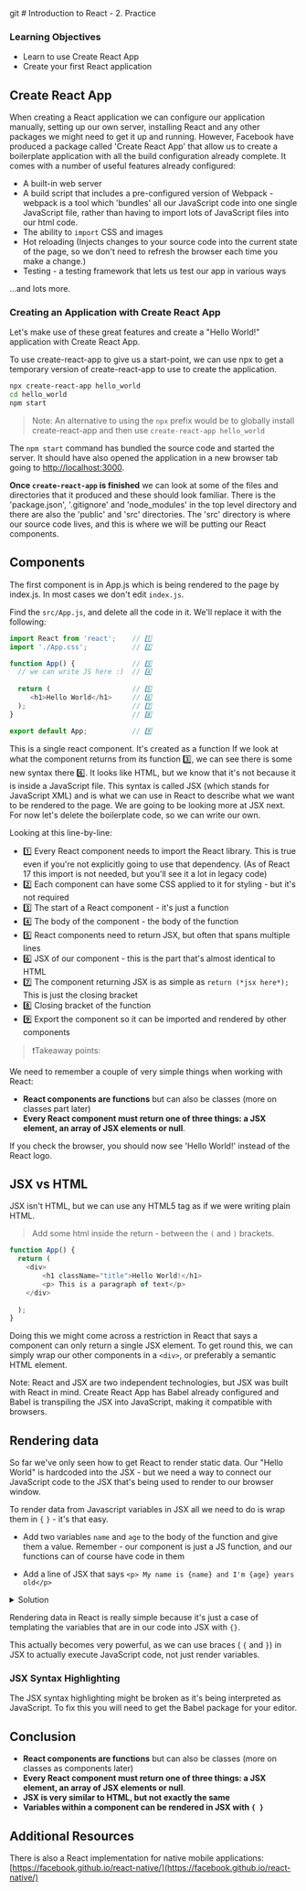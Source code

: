 git # Introduction to React - 2. Practice

### Learning Objectives

- Learn to use Create React App
- Create your first React application

## Create React App

When creating a React application we can configure our application manually, setting up our own server, installing React and any other packages we might need to get it up and running. However, Facebook have produced a package called 'Create React App' that allow us to create a boilerplate application with all the build configuration already complete. It comes with a number of useful features already configured:

- A built-in web server
- A build script that includes a pre-configured version of Webpack - webpack is a tool which 'bundles' all our JavaScript code into one single JavaScript file, rather than having to import lots of JavaScript files into our html code.
- The ability to `import` CSS and images
- Hot reloading (Injects changes to your source code into the current state of the page, so we don't need to refresh the browser each time you make a change.)
- Testing - a testing framework that lets us test our app in various ways

...and lots more.

### Creating an Application with Create React App

Let's make use of these great features and create a "Hello World!" application with Create React App.

To use create-react-app to give us a start-point, we can use npx to get a temporary version of create-react-app to use to create the application.

```sh
npx create-react-app hello_world
cd hello_world
npm start
```

> Note: An alternative to using the `npx` prefix would be to globally install create-react-app and then use `create-react-app hello_world`

The `npm start` command has bundled the source code and started the server. It should have also opened the application in a new browser tab going to [http://localhost:3000](http://localhost:3000).

**Once `create-react-app` is finished** we can look at some of the files and directories that it produced and these should look familiar. There is the 'package.json', '.gitignore' and 'node_modules' in the top level directory and there are also the 'public' and 'src' directories. The 'src' directory is where our source code lives, and this is where we will be putting our React components.

## Components

The first component is in App.js which is being rendered to the page by index.js. In most cases we don't edit `index.js`.

Find the `src/App.js`, and delete all the code in it. We'll replace it with the following:

```js
import React from 'react';    // 1️⃣
import './App.css';           // 2️⃣

function App() {              // 3️⃣
  // we can write JS here :)  // 4️⃣
  
  return (                    // 5️⃣
     <h1>Hello World</h1>     // 6️⃣
  );                          // 7️⃣
}                             // 8️⃣

export default App;           // 9️⃣
```


This is a single react component. It's created as a function
If we look at what the component returns from its function 3️⃣, we can see there is some new syntax there 6️⃣. It looks like HTML, but we know that it's not because it is inside a JavaScript file. This syntax is called JSX (which stands for JavaScript XML) and is what we can use in React to describe what we want to be rendered to the page. We are going to be looking more at JSX next. For now let's delete the boilerplate code, so we can write our own.

Looking at this line-by-line:

* 1️⃣ Every React component needs to import the React library. This is true even if you're not explicitly going to use that dependency. (As of React 17 this import is not needed, but you'll see it a lot in legacy code)
* 2️⃣ Each component can have some CSS applied to it for styling - but it's not required
* 3️⃣ The start of a React component - it's just a function
* 4️⃣ The body of the component - the body of the function
* 5️⃣ React components need to return JSX, but often that spans multiple lines
* 6️⃣ JSX of our component - this is the part that's almost identical to HTML
* 7️⃣ The component returning JSX is as simple as `return (*jsx here*);` This is just the closing bracket
* 8️⃣ Closing bracket of the function
* 9️⃣ Export the component so it can be imported and rendered by other components

> ❗️Takeaway points:

We need to remember a couple of very simple things when working with React:

* **React components are functions** but can also be classes (more on classes part later)
* **Every React component must return one of three things: a JSX element, an array of JSX elements or null**. 

If you check the browser, you should now see 'Hello World!' instead of the React logo.

## JSX vs HTML

JSX isn't HTML, but we can use any HTML5 tag as if we were writing plain HTML.

> Add some html inside the return - between the `(` and `)` brackets.


```js
function App() {
  return (
  	<div>
  		<h1 className="title">Hello World!</h1>
  		<p> This is a paragraph of text</p>
  	</div>
    
  );
}
```

Doing this we might come across a restriction in React that says a component can only return a single JSX element. To get round this, we can simply wrap our other components in a `<div>`, or preferably a semantic HTML element.

Note: React and JSX are two independent technologies, but JSX was built with React in mind. Create React App has Babel already configured and Babel is transpiling the JSX into JavaScript, making it compatible with browsers.

## Rendering data

So far we've only seen how to get React to render static data. Our "Hello World" is hardcoded into the JSX - but we need a way to connect our JavaScript code to the JSX that's being used to render to our browser window.

To render data from Javascript variables in JSX all we need to do is wrap them in `{` `}` - it's that easy.

* Add two variables `name` and `age` to the body of the function and give them a value. Remember - our component is just a JS function, and our functions can of course have code in them

* Add a line of JSX that says `<p> My name is {name} and I'm {age} years old</p>`

<details>
  <summary>Solution</summary>

```js
function App() {
  const age = 25;              // ADDED
  const name = "Billy";        // ADDED
  
  return (
   <div>
  	  <h1 className="title">Hello World!</h1>
  	  <p> This is a paragraph of text</p>
  	  <p> My name is {name} and I'm {age} years old</p>
  	</div>  
  );
}
```
</details>


Rendering data in React is really simple because it's just a case of templating the variables that are in our code into JSX with `{}`.

This actually becomes very powerful, as we can use braces ( `{` and `}`) in JSX to actually execute JavaScript code, not just render variables.


### JSX Syntax Highlighting

The JSX syntax highlighting might be broken as it's being interpreted as JavaScript. To fix this you will need to get the Babel package for your editor.

## Conclusion

* **React components are functions** but can also be classes (more on classes as components later)
* **Every React component must return one of three things: a JSX element, an array of JSX elements or null**. 
* **JSX is very similar to HTML, but not exactly the same**
* **Variables within a component can be rendered in JSX with `{ }`**

## Additional Resources

There is also a React implementation for native mobile applications:
[https://facebook.github.io/react-native/](https://facebook.github.io/react-native/)

